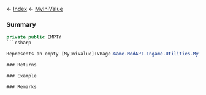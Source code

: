 ← [Index](Api-Index) ← [MyIniValue](VRage.Game.ModAPI.Ingame.Utilities.MyIniValue)

### Summary

```csharp
private public EMPTY
```csharp

Represents an empty [MyIniValue](VRage.Game.ModAPI.Ingame.Utilities.MyIniValue) 

### Returns

### Example

### Remarks

